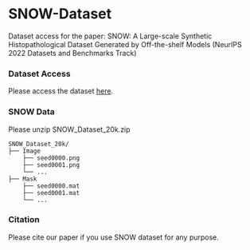 # SNOW-Dataset
Dataset access for the paper: SNOW: A Large-scale Synthetic Histopathological Dataset Generated by Off-the-shelf Models (NeurIPS 2022 Datasets and Benchmarks Track)


### Dataset Access
Please access the dataset [here](https://drive.google.com/file/d/14vkvhcUFN4rUk3R_CGvRD8ofuhaKhwiM/view?usp=sharing). 

### SNOW Data

Please unzip SNOW_Dataset_20k.zip

```
SNOW_Dataset_20k/
├── Image
    ├── seed0000.png
    ├── seed0001.png
    └── ...
├── Mask
    ├── seed0000.mat
    ├── seed0001.mat
    └── ...
```

### Citation
Please cite our paper if you use SNOW dataset for any purpose.
